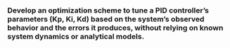 ### Develop an optimization scheme to tune a PID controller’s parameters (Kp, Ki, Kd) based on the system’s observed behavior and the errors it produces, without relying on known system dynamics or analytical models.
